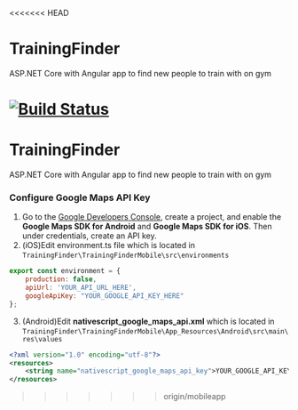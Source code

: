 <<<<<<< HEAD
# TrainingFinder
ASP.NET Core with Angular app to find new people to train with on gym

[![Build Status](https://dev.azure.com/szymondomalik/Training%20Finder/_apis/build/status/dburnat.TrainingFinder?branchName=master)](https://dev.azure.com/szymondomalik/Training%20Finder/_build/latest?definitionId=3&branchName=master)
=======
# TrainingFinder 
ASP.NET Core with Angular app to find new people to train with on gym

### Configure Google Maps API Key
1. Go to the [Google Developers Console](https://console.developers.google.com/), create a project, and enable the **Google Maps SDK for Android** and **Google Maps SDK for iOS**. Then under credentials, create an API key.
2. (iOS)Edit environment.ts file which is located in `TrainingFinder\TrainingFinderMobile\src\environments`
```javascript
export const environment = {
    production: false,
    apiUrl: 'YOUR_API_URL_HERE',
    googleApiKey: "YOUR_GOOGLE_API_KEY_HERE"
};

```
3. (Android)Edit **nativescript_google_maps_api.xml** which is located in `TrainingFinder\TrainingFinderMobile\App_Resources\Android\src\main\res\values`
```xml
<?xml version="1.0" encoding="utf-8"?>
<resources>
    <string name="nativescript_google_maps_api_key">YOUR_GOOGLE_API_KEY_HERE</string>
</resources>
```
>>>>>>> origin/mobileapp

